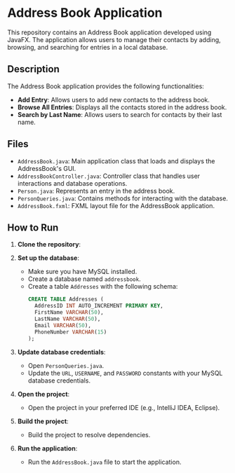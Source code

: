 
# Address Book Application

This repository contains an Address Book application developed using JavaFX. The application allows users to manage their contacts by adding, browsing, and searching for entries in a local database.

## Description

The Address Book application provides the following functionalities:

- **Add Entry**: Allows users to add new contacts to the address book.
- **Browse All Entries**: Displays all the contacts stored in the address book.
- **Search by Last Name**: Allows users to search for contacts by their last name.

## Files

- `AddressBook.java`: Main application class that loads and displays the AddressBook's GUI.
- `AddressBookController.java`: Controller class that handles user interactions and database operations.
- `Person.java`: Represents an entry in the address book.
- `PersonQueries.java`: Contains methods for interacting with the database.
- `AddressBook.fxml`: FXML layout file for the AddressBook application.

## How to Run

1. **Clone the repository**:

2. **Set up the database**:
    - Make sure you have MySQL installed.
    - Create a database named `addressbook`.
    - Create a table `Addresses` with the following schema:
      ```sql
      CREATE TABLE Addresses (
        AddressID INT AUTO_INCREMENT PRIMARY KEY,
        FirstName VARCHAR(50),
        LastName VARCHAR(50),
        Email VARCHAR(50),
        PhoneNumber VARCHAR(15)
      );
      ```

3. **Update database credentials**:
    - Open `PersonQueries.java`.
    - Update the `URL`, `USERNAME`, and `PASSWORD` constants with your MySQL database credentials.

4. **Open the project**:
    - Open the project in your preferred IDE (e.g., IntelliJ IDEA, Eclipse).

5. **Build the project**:
    - Build the project to resolve dependencies.

6. **Run the application**:
    - Run the `AddressBook.java` file to start the application.
